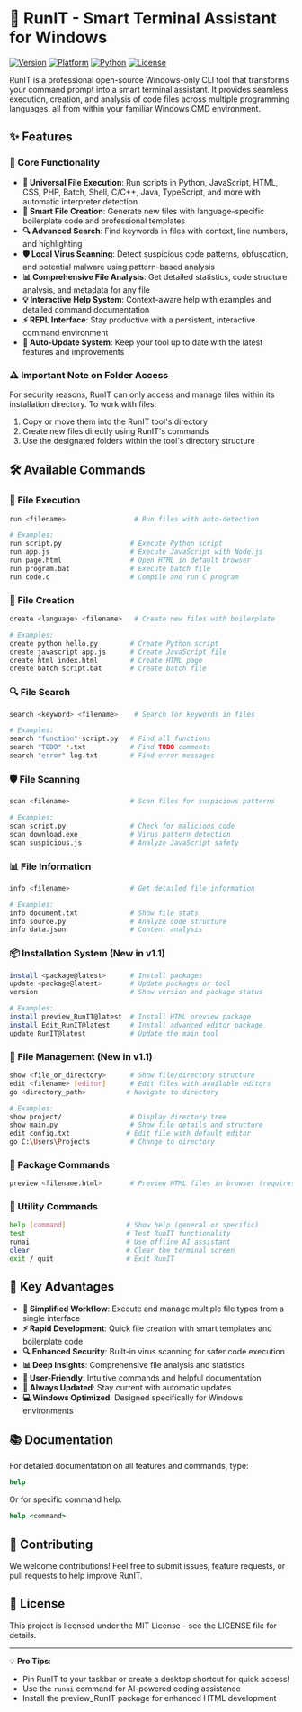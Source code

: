 # 🚀 RunIT - Smart Terminal Assistant for Windows

[![Version](https://img.shields.io/badge/version-1.1.0-blue.svg)](https://github.com/runit/releases)
[![Platform](https://img.shields.io/badge/platform-Windows-lightgrey.svg)](https://www.microsoft.com/windows)
[![Python](https://img.shields.io/badge/python-3.6+-green.svg)](https://www.python.org/)
[![License](https://img.shields.io/badge/license-MIT-orange.svg)](LICENSE)

RunIT is a professional open-source Windows-only CLI tool that transforms your command prompt into a smart terminal assistant. It provides seamless execution, creation, and analysis of code files across multiple programming languages, all from within your familiar Windows CMD environment.

## ✨ Features

### 🔧 Core Functionality 

- **🚀 Universal File Execution**: Run scripts in Python, JavaScript, HTML, CSS, PHP, Batch, Shell, C/C++, Java, TypeScript, and more with automatic interpreter detection
- **📝 Smart File Creation**: Generate new files with language-specific boilerplate code and professional templates  
- **🔍 Advanced Search**: Find keywords in files with context, line numbers, and highlighting
- **🛡️ Local Virus Scanning**: Detect suspicious code patterns, obfuscation, and potential malware using pattern-based analysis
- **📊 Comprehensive File Analysis**: Get detailed statistics, code structure analysis, and metadata for any file
- **💡 Interactive Help System**: Context-aware help with examples and detailed command documentation
- **⚡ REPL Interface**: Stay productive with a persistent, interactive command environment
- **🔄 Auto-Update System**: Keep your tool up to date with the latest features and improvements

### ⚠️ Important Note on Folder Access

For security reasons, RunIT can only access and manage files within its installation directory. To work with files:
1. Copy or move them into the RunIT tool's directory
2. Create new files directly using RunIT's commands
3. Use the designated folders within the tool's directory structure

## 🛠️ Available Commands

### 🔧 File Execution
```bash
run <filename>                 # Run files with auto-detection

# Examples:
run script.py                 # Execute Python script
run app.js                    # Execute JavaScript with Node.js
run page.html                 # Open HTML in default browser
run program.bat               # Execute batch file
run code.c                    # Compile and run C program
```

### 📝 File Creation
```bash
create <language> <filename>   # Create new files with boilerplate

# Examples:
create python hello.py        # Create Python script
create javascript app.js      # Create JavaScript file
create html index.html        # Create HTML page
create batch script.bat       # Create batch file
```

### 🔍 File Search
```bash
search <keyword> <filename>    # Search for keywords in files

# Examples:
search "function" script.py   # Find all functions
search "TODO" *.txt           # Find TODO comments
search "error" log.txt        # Find error messages
```

### 🛡️ File Scanning
```bash
scan <filename>               # Scan files for suspicious patterns

# Examples:
scan script.py                # Check for malicious code
scan download.exe             # Virus pattern detection
scan suspicious.js            # Analyze JavaScript safety
```

### 📊 File Information
```bash
info <filename>               # Get detailed file information

# Examples:
info document.txt             # Show file stats
info source.py                # Analyze code structure
info data.json                # Content analysis
```

### 📦 Installation System (New in v1.1)
```bash
install <package@latest>      # Install packages
update <package@latest>       # Update packages or tool
version                       # Show version and package status

# Examples:
install preview_RunIT@latest  # Install HTML preview package
install Edit_RunIT@latest     # Install advanced editor package
update RunIT@latest           # Update the main tool
```

### 📁 File Management (New in v1.1)
```bash
show <file_or_directory>      # Show file/directory structure
edit <filename> [editor]      # Edit files with available editors
go <directory_path>          # Navigate to directory

# Examples:
show project/                 # Display directory tree
show main.py                  # Show file details and structure
edit config.txt              # Edit file with default editor
go C:\Users\Projects          # Change to directory
```

### 🎯 Package Commands
```bash
preview <filename.html>       # Preview HTML files in browser (requires preview_RunIT package)
```

### 🔧 Utility Commands
```bash
help [command]               # Show help (general or specific)
test                         # Test RunIT functionality
runai                        # Use offline AI assistant
clear                        # Clear the terminal screen
exit / quit                  # Exit RunIT
```

## 🌟 Key Advantages

- **🎯 Simplified Workflow**: Execute and manage multiple file types from a single interface
- **⚡ Rapid Development**: Quick file creation with smart templates and boilerplate code
- **🔍 Enhanced Security**: Built-in virus scanning for safer code execution
- **📊 Deep Insights**: Comprehensive file analysis and statistics
- **🎨 User-Friendly**: Intuitive commands and helpful documentation
- **🔄 Always Updated**: Stay current with automatic updates
- **💻 Windows Optimized**: Designed specifically for Windows environments

## 📚 Documentation

For detailed documentation on all features and commands, type:
```cmd
help
```

Or for specific command help:
```cmd
help <command>
```

## 🤝 Contributing

We welcome contributions! Feel free to submit issues, feature requests, or pull requests to help improve RunIT.

## 📄 License

This project is licensed under the MIT License - see the LICENSE file for details.

---

💡 **Pro Tips**: 
- Pin RunIT to your taskbar or create a desktop shortcut for quick access!
- Use the `runai` command for AI-powered coding assistance
- Install the preview_RunIT package for enhanced HTML development

